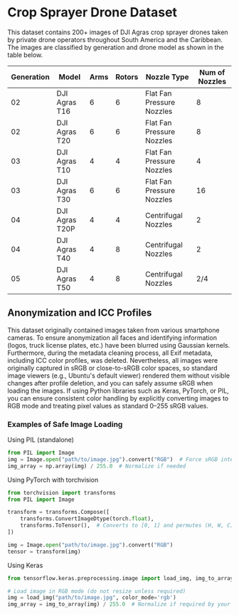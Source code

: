 # Crop Sprayer Drone Dataset

This dataset contains 200+ images of DJI Agras crop sprayer drones taken by private drone operators throughout South America and the Caribbean. The images are classified by generation and drone model as shown in the table below.

| Generation | Model          | Arms | Rotors | Nozzle Type               | Num of Nozzles |
|------------|----------------|------|--------|---------------------------|----------------|
| 02         | DJI Agras T16  | 6    | 6      | Flat Fan Pressure Nozzles | 8              |
| 02         | DJI Agras T20  | 6    | 6      | Flat Fan Pressure Nozzles | 8              |
| 03         | DJI Agras T10  | 4    | 4      | Flat Fan Pressure Nozzles | 4              |
| 03         | DJI Agras T30  | 6    | 6      | Flat Fan Pressure Nozzles | 16             |
| 04         | DJI Agras T20P | 4    | 4      | Centrifugal Nozzles       | 2              |
| 04         | DJI Agras T40  | 4    | 8      | Centrifugal Nozzles       | 2              |
| 05         | DJI Agras T50  | 4    | 8      | Centrifugal Nozzles       | 2/4            |

## Anonymization and ICC Profiles

This dataset originally contained images taken from various smartphone cameras. To ensure anonymization all faces and identifying information (logos, truck license plates, etc.) have been blurred using Gaussian kernels. Furthermore, during the metadata cleaning process, all Exif metadata, including ICC color profiles, was deleted. Nevertheless, all images were originally captured in sRGB or close-to-sRGB color spaces, so standard image viewers (e.g., Ubuntu's default viewer) rendered them without visible changes after profile deletion, and you can safely assume sRGB when loading the images. If using Python libraries such as Keras, PyTorch, or PIL, you can ensure consistent color handling by explicitly converting images to RGB mode and treating pixel values as standard 0–255 sRGB values.

### Examples of Safe Image Loading

Using PIL (standalone)
```python
from PIL import Image
img = Image.open("path/to/image.jpg").convert("RGB")  # Force sRGB interpretation
img_array = np.array(img) / 255.0  # Normalize if needed
```

Using PyTorch with torchvision
```python
from torchvision import transforms
from PIL import Image

transform = transforms.Compose([
    transforms.ConvertImageDtype(torch.float),
    transforms.ToTensor(),  # Converts to [0, 1] and permutes (H, W, C) to (C, H, W)
])

img = Image.open("path/to/image.jpg").convert("RGB")
tensor = transform(img)
```

Using Keras
```python
from tensorflow.keras.preprocessing.image import load_img, img_to_array

# Load image in RGB mode (do not resize unless required)
img = load_img("path/to/image.jpg", color_mode='rgb')
img_array = img_to_array(img) / 255.0  # Normalize if required by your model
```
